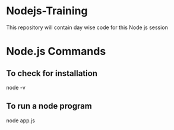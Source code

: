 # Nodejs-Training
This repository will contain day wise code for this Node js session

# Node.js Commands
## To check for installation
node -v 

## To run a node program
node app.js
